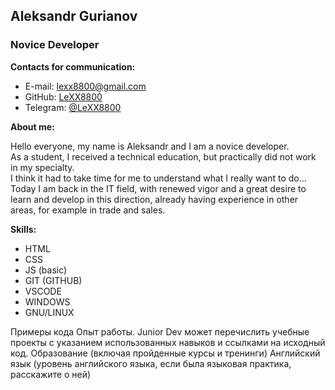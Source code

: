 ## Aleksandr Gurianov
### Novice Developer
 
**Contacts for communication:**
* E-mail: lexx8800@gmail.com
* GitHub: [LeXX8800](https://github.com/LeXX8800)
* Telegram: [@LeXX8800](https://t.me/LeXX8800)

**About me:**

Hello everyone, my name is Aleksandr and I am a novice developer.  
As a student, I received a technical education, but practically did not work in my specialty.  
I think it had to take time for me to understand what I really want to do...  
Today I am back in the IT field, with renewed vigor and a great desire to learn and develop in this direction, already having experience in other areas, for example in trade and sales.

**Skills:**

* HTML
* CSS
* JS (basic)
* GIT (GITHUB)
* VSCODE
* WINDOWS
* GNU/LINUX


Примеры кода
Опыт работы. Junior Dev может перечислить учебные проекты с указанием использованных навыков и ссылками на исходный код.
Образование (включая пройденные курсы и тренинги)
Английский язык (уровень английского языка, если была языковая практика, расскажите о ней)
